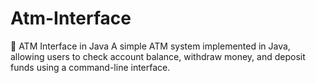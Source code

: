 # Atm-Interface
🏧 ATM Interface in Java A simple ATM system implemented in Java, allowing users to check account balance, withdraw money, and deposit funds using a command-line interface.
